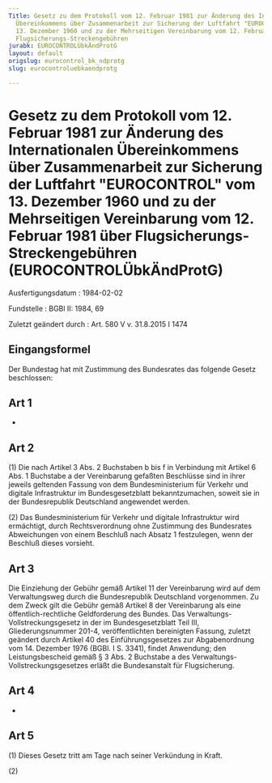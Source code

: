 ```yaml
---
Title: Gesetz zu dem Protokoll vom 12. Februar 1981 zur Änderung des Internationalen
  Übereinkommens über Zusammenarbeit zur Sicherung der Luftfahrt "EUROCONTROL" vom
  13. Dezember 1960 und zu der Mehrseitigen Vereinbarung vom 12. Februar 1981 über
  Flugsicherungs-Streckengebühren
jurabk: EUROCONTROLÜbkÄndProtG
layout: default
origslug: eurocontrol_bk_ndprotg
slug: eurocontroluebkaendprotg

---
```


# Gesetz zu dem Protokoll vom 12. Februar 1981 zur Änderung des Internationalen Übereinkommens über Zusammenarbeit zur Sicherung der Luftfahrt "EUROCONTROL" vom 13. Dezember 1960 und zu der Mehrseitigen Vereinbarung vom 12. Februar 1981 über Flugsicherungs-Streckengebühren (EUROCONTROLÜbkÄndProtG)

Ausfertigungsdatum
:   1984-02-02

Fundstelle
:   BGBl II: 1984, 69

Zuletzt geändert durch
:   Art. 580 V v. 31.8.2015 I 1474


## Eingangsformel

Der Bundestag hat mit Zustimmung des Bundesrates das folgende Gesetz beschlossen:


## Art 1

-


## Art 2

(1) Die nach Artikel 3 Abs. 2 Buchstaben b bis f in Verbindung mit Artikel 6 Abs. 1 Buchstabe a der Vereinbarung gefaßten Beschlüsse sind in ihrer jeweils geltenden Fassung von dem Bundesministerium für Verkehr und digitale Infrastruktur im Bundesgesetzblatt bekanntzumachen, soweit sie in der Bundesrepublik Deutschland angewendet werden.

(2) Das Bundesministerium für Verkehr und digitale Infrastruktur wird ermächtigt, durch Rechtsverordnung ohne Zustimmung des Bundesrates Abweichungen von einem Beschluß nach Absatz 1 festzulegen, wenn der Beschluß dieses vorsieht.


## Art 3

Die Einziehung der Gebühr gemäß Artikel 11 der Vereinbarung wird auf dem Verwaltungsweg durch die Bundesrepublik Deutschland vorgenommen. Zu dem Zweck gilt die Gebühr gemäß Artikel 8 der Vereinbarung als eine öffentlich-rechtliche Geldforderung des Bundes. Das Verwaltungs-Vollstreckungsgesetz in der im Bundesgesetzblatt Teil III, Gliederungsnummer 201-4, veröffentlichten bereinigten Fassung, zuletzt geändert durch Artikel 40 des Einführungsgesetzes zur Abgabenordnung vom 14. Dezember 1976 (BGBl. I S. 3341), findet Anwendung; den Leistungsbescheid gemäß § 3 Abs. 2 Buchstabe a des Verwaltungs-Vollstreckungsgesetzes erläßt die Bundesanstalt für Flugsicherung.


## Art 4

-


## Art 5

(1) Dieses Gesetz tritt am Tage nach seiner Verkündung in Kraft.

(2)

